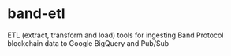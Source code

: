# band-etl
ETL (extract, transform and load) tools for ingesting Band Protocol blockchain data to Google BigQuery and Pub/Sub

